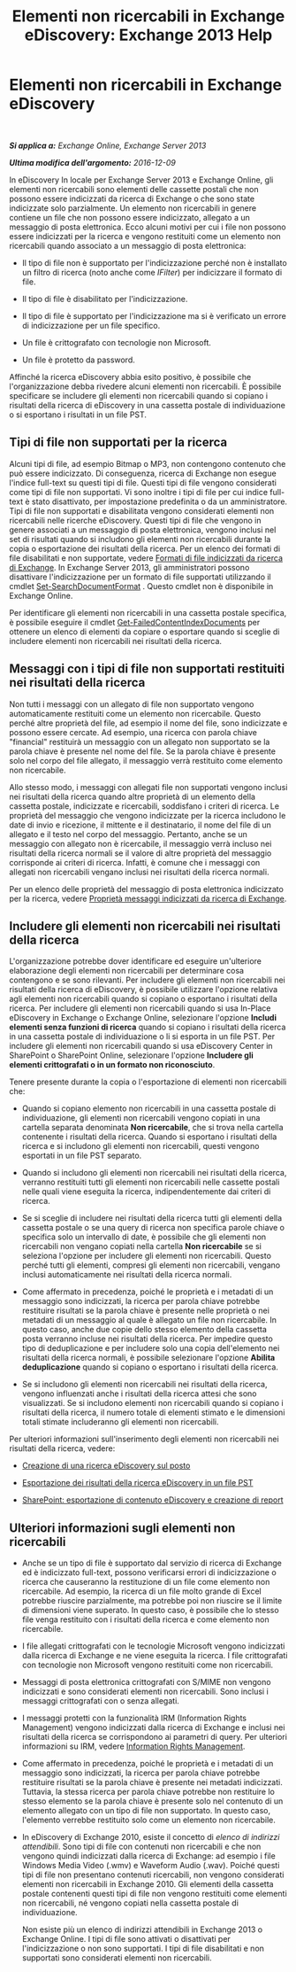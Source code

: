 ﻿---
title: 'Elementi non ricercabili in Exchange eDiscovery: Exchange 2013 Help'
TOCTitle: Elementi non ricercabili in Exchange eDiscovery
ms:assetid: 32550081-9af9-474b-ae7b-28f1e68cad41
ms:mtpsurl: https://technet.microsoft.com/it-it/library/Dn602498(v=EXCHG.150)
ms:contentKeyID: 61071986
ms.date: 05/22/2018
mtps_version: v=EXCHG.150
ms.translationtype: MT
---

# Elementi non ricercabili in Exchange eDiscovery

 

_**Si applica a:** Exchange Online, Exchange Server 2013_

_**Ultima modifica dell'argomento:** 2016-12-09_

In eDiscovery In locale per Exchange Server 2013 e Exchange Online, gli elementi non ricercabili sono elementi delle cassette postali che non possono essere indicizzati da ricerca di Exchange o che sono state indicizzate solo parzialmente. Un elemento non ricercabili in genere contiene un file che non possono essere indicizzato, allegato a un messaggio di posta elettronica. Ecco alcuni motivi per cui i file non possono essere indicizzati per la ricerca e vengono restituiti come un elemento non ricercabili quando associato a un messaggio di posta elettronica:

  - Il tipo di file non è supportato per l'indicizzazione perché non è installato un filtro di ricerca (noto anche come *IFilter*) per indicizzare il formato di file.

  - Il tipo di file è disabilitato per l'indicizzazione.

  - Il tipo di file è supportato per l'indicizzazione ma si è verificato un errore di indicizzazione per un file specifico.

  - Un file è crittografato con tecnologie non Microsoft.

  - Un file è protetto da password.

Affinché la ricerca eDiscovery abbia esito positivo, è possibile che l'organizzazione debba rivedere alcuni elementi non ricercabili. È possibile specificare se includere gli elementi non ricercabili quando si copiano i risultati della ricerca di eDiscovery in una cassetta postale di individuazione o si esportano i risultati in un file PST.

## Tipi di file non supportati per la ricerca

Alcuni tipi di file, ad esempio Bitmap o MP3, non contengono contenuto che può essere indicizzato. Di conseguenza, ricerca di Exchange non esegue l'indice full-text su questi tipi di file. Questi tipi di file vengono considerati come tipi di file non supportati. Vi sono inoltre i tipi di file per cui indice full-text è stato disattivato, per impostazione predefinita o da un amministratore. Tipi di file non supportati e disabilitata vengono considerati elementi non ricercabili nelle ricerche eDiscovery. Questi tipi di file che vengono in genere associati a un messaggio di posta elettronica, vengono inclusi nel set di risultati quando si includono gli elementi non ricercabili durante la copia o esportazione dei risultati della ricerca. Per un elenco dei formati di file disabilitati e non supportate, vedere [Formati di file indicizzati da ricerca di Exchange](file-formats-indexed-by-exchange-search-exchange-2013-help.md). In Exchange Server 2013, gli amministratori possono disattivare l'indicizzazione per un formato di file supportati utilizzando il cmdlet [Set-SearchDocumentFormat](https://technet.microsoft.com/it-it/library/jj873756\(v=exchg.150\)) . Questo cmdlet non è disponibile in Exchange Online.

Per identificare gli elementi non ricercabili in una cassetta postale specifica, è possibile eseguire il cmdlet [Get-FailedContentIndexDocuments](https://technet.microsoft.com/it-it/library/dd351154\(v=exchg.150\)) per ottenere un elenco di elementi da copiare o esportare quando si sceglie di includere elementi non ricercabili nei risultati della ricerca.

## Messaggi con i tipi di file non supportati restituiti nei risultati della ricerca

Non tutti i messaggi con un allegato di file non supportato vengono automaticamente restituiti come un elemento non ricercabile. Questo perché altre proprietà del file, ad esempio il nome del file, sono indicizzate e possono essere cercate. Ad esempio, una ricerca con parola chiave "financial" restituirà un messaggio con un allegato non supportato se la parola chiave è presente nel nome del file. Se la parola chiave è presente solo nel corpo del file allegato, il messaggio verrà restituito come elemento non ricercabile.

Allo stesso modo, i messaggi con allegati file non supportati vengono inclusi nei risultati della ricerca quando altre proprietà di un elemento della cassetta postale, indicizzate e ricercabili, soddisfano i criteri di ricerca. Le proprietà del messaggio che vengono indicizzate per la ricerca includono le date di invio e ricezione, il mittente e il destinatario, il nome del file di un allegato e il testo nel corpo del messaggio. Pertanto, anche se un messaggio con allegato non è ricercabile, il messaggio verrà incluso nei risultati della ricerca normali se il valore di altre proprietà del messaggio corrisponde ai criteri di ricerca. Infatti, è comune che i messaggi con allegati non ricercabili vengano inclusi nei risultati della ricerca normali.

Per un elenco delle proprietà del messaggio di posta elettronica indicizzato per la ricerca, vedere [Proprietà messaggi indicizzati da ricerca di Exchange](message-properties-indexed-by-exchange-search-exchange-2013-help.md).

## Includere gli elementi non ricercabili nei risultati della ricerca

L'organizzazione potrebbe dover identificare ed eseguire un'ulteriore elaborazione degli elementi non ricercabili per determinare cosa contengono e se sono rilevanti. Per includere gli elementi non ricercabili nei risultati della ricerca di eDiscovery, è possibile utilizzare l'opzione relativa agli elementi non ricercabili quando si copiano o esportano i risultati della ricerca. Per includere gli elementi non ricercabili quando si usa In-Place eDiscovery in Exchange o Exchange Online, selezionare l'opzione **Includi elementi senza funzioni di ricerca** quando si copiano i risultati della ricerca in una cassetta postale di individuazione o li si esporta in un file PST. Per includere gli elementi non ricercabili quando si usa eDiscovery Center in SharePoint o SharePoint Online, selezionare l'opzione **Includere gli elementi crittografati o in un formato non riconosciuto**.

Tenere presente durante la copia o l'esportazione di elementi non ricercabili che:

  - Quando si copiano elemento non ricercabili in una cassetta postale di individuazione, gli elementi non ricercabili vengono copiati in una cartella separata denominata **Non ricercabile**, che si trova nella cartella contenente i risultati della ricerca. Quando si esportano i risultati della ricerca e si includono gli elementi non ricercabili, questi vengono esportati in un file PST separato.

  - Quando si includono gli elementi non ricercabili nei risultati della ricerca, verranno restituiti tutti gli elementi non ricercabili nelle cassette postali nelle quali viene eseguita la ricerca, indipendentemente dai criteri di ricerca.

  - Se si sceglie di includere nei risultati della ricerca tutti gli elementi della cassetta postale o se una query di ricerca non specifica parole chiave o specifica solo un intervallo di date, è possibile che gli elementi non ricercabili non vengano copiati nella cartella **Non ricercabile** se si seleziona l'opzione per includere gli elementi non ricercabili. Questo perché tutti gli elementi, compresi gli elementi non ricercabili, vengano inclusi automaticamente nei risultati della ricerca normali.

  - Come affermato in precedenza, poiché le proprietà e i metadati di un messaggio sono indicizzati, la ricerca per parola chiave potrebbe restituire risultati se la parola chiave è presente nelle proprietà o nei metadati di un messaggio al quale è allegato un file non ricercabile. In questo caso, anche due copie dello stesso elemento della cassetta posta verranno incluse nei risultati della ricerca. Per impedire questo tipo di deduplicazione e per includere solo una copia dell'elemento nei risultati della ricerca normali, è possibile selezionare l'opzione **Abilita deduplicazione** quando si copiano o esportano i risultati della ricerca.

  - Se si includono gli elementi non ricercabili nei risultati della ricerca, vengono influenzati anche i risultati della ricerca attesi che sono visualizzati. Se si includono elementi non ricercabili quando si copiano i risultati della ricerca, il numero totale di elementi stimato e le dimensioni totali stimate includeranno gli elementi non ricercabili.

Per ulteriori informazioni sull'inserimento degli elementi non ricercabili nei risultati della ricerca, vedere:

  - [Creazione di una ricerca eDiscovery sul posto](create-an-in-place-ediscovery-search-exchange-2013-help.md)

  - [Esportazione dei risultati della ricerca eDiscovery in un file PST](export-ediscovery-search-results-to-a-pst-file-exchange-2013-help.md)

  - [SharePoint: esportazione di contenuto eDiscovery e creazione di report](https://go.microsoft.com/fwlink/p/?linkid=324757)

## Ulteriori informazioni sugli elementi non ricercabili

  - Anche se un tipo di file è supportato dal servizio di ricerca di Exchange ed è indicizzato full-text, possono verificarsi errori di indicizzazione o ricerca che causeranno la restituzione di un file come elemento non ricercabile. Ad esempio, la ricerca di un file molto grande di Excel potrebbe riuscire parzialmente, ma potrebbe poi non riuscire se il limite di dimensioni viene superato. In questo caso, è possibile che lo stesso file venga restituito con i risultati della ricerca e come elemento non ricercabile.

  - I file allegati crittografati con le tecnologie Microsoft vengono indicizzati dalla ricerca di Exchange e ne viene eseguita la ricerca. I file crittografati con tecnologie non Microsoft vengono restituiti come non ricercabili.

  - Messaggi di posta elettronica crittografati con S/MIME non vengono indicizzati e sono considerati elementi non ricercabili. Sono inclusi i messaggi crittografati con o senza allegati.

  - I messaggi protetti con la funzionalità IRM (Information Rights Management) vengono indicizzati dalla ricerca di Exchange e inclusi nei risultati della ricerca se corrispondono ai parametri di query. Per ulteriori informazioni su IRM, vedere [Information Rights Management](information-rights-management-exchange-2013-help.md).

  - Come affermato in precedenza, poiché le proprietà e i metadati di un messaggio sono indicizzati, la ricerca per parola chiave potrebbe restituire risultati se la parola chiave è presente nei metadati indicizzati. Tuttavia, la stessa ricerca per parola chiave potrebbe non restituire lo stesso elemento se la parola chiave è presente solo nel contenuto di un elemento allegato con un tipo di file non supportato. In questo caso, l'elemento verrebbe restituito solo come un elemento non ricercabile.

  - In eDiscovery di Exchange 2010, esiste il concetto di *elenco di indirizzi attendibili*. Sono tipi di file con contenuti non ricercabili e che non vengono quindi indicizzati dalla ricerca di Exchange: ad esempio i file Windows Media Video (.wmv) e Waveform Audio (.wav). Poiché questi tipi di file non presentano contenuti ricercabili, non vengono considerati elementi non ricercabili in Exchange 2010. Gli elementi della cassetta postale contenenti questi tipi di file non vengono restituiti come elementi non ricercabili, né vengono copiati nella cassetta postale di individuazione.
    
    Non esiste più un elenco di indirizzi attendibili in Exchange 2013 o Exchange Online. I tipi di file sono attivati o disattivati per l'indicizzazione o non sono supportati. I tipi di file disabilitati e non supportati sono considerati elementi non ricercabili.

